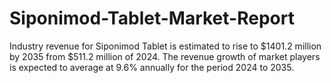 # Siponimod-Tablet-Market-Report
Industry revenue for Siponimod Tablet is estimated to rise to $1401.2 million by 2035 from $511.2 million of 2024. The revenue growth of market players is expected to average at 9.6% annually for the period 2024 to 2035.
